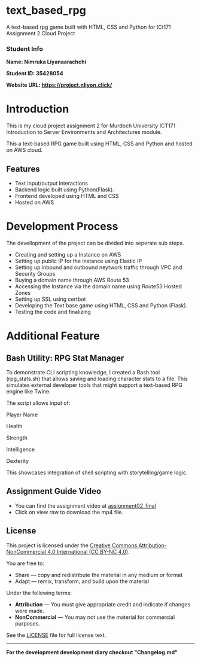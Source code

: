 # text_based_rpg
A text-based rpg game built with HTML, CSS and Python for ICt171 Assignment 2 Cloud Project

### Student Info
**Name: Nimruka Liyanaarachchi**


**Student ID: 35428054**

**Website URL: https://project.nliyon.click/**

# Introduction
This is my cloud project assignment 2 for Murdoch University ICT171 Introduction to Server Environments and Architectures module.


This a text-based RPG game built using HTML, CSS and Python and hosted on AWS cloud.

## Features
- Text input/output interactions
- Backend logic built using Python(Flask).
- Frontend developed using HTML and CSS
- Hosted on AWS

# Development Process

The devellopment of the project can be divided into seperate sub steps.
- Creating and setting up a Instance on AWS
- Setting up public IP for the instance using Elastic IP
- Setting up inbound and outbound neytwork traffic through VPC and Security Groups
- Buying a domain name through AWS Route 53
- Accessing the Instance via the domain name using Route53 Hosted Zones
- Setting up SSL using certbot
- Developing the Text base game using HTML, CSS and Python (Flask).
- Testing the code and finalizing

# Additional Feature

## Bash Utility: RPG Stat Manager
To demonstrate CLI scripting knowledge, I created a Bash tool (rpg_stats.sh) that allows saving and loading character stats to a file. This simulates external developer tools that might support a text-based RPG engine like Twine.

The script allows input of:

Player Name

Health

Strength

Intelligence

Dexterity

This showcases integration of shell scripting with storytelling/game logic.

## Assignment Guide Video

- You can find the assignment video at [assignment02_final](assignment02_final)
- Click on view raw to download the mp4 file.

## License

This project is licensed under the [Creative Commons Attribution-NonCommercial 4.0 International (CC BY-NC 4.0)](https://creativecommons.org/licenses/by-nc/4.0/).

You are free to:
- Share — copy and redistribute the material in any medium or format
- Adapt — remix, transform, and build upon the material

Under the following terms:
- **Attribution** — You must give appropriate credit and indicate if changes were made.
- **NonCommercial** — You may not use the material for commercial purposes.

See the [LICENSE](LICENSE) file for full license text.


----------------------------------------------------------------------------------------------------------------------------------------------------------

**For the development development diary checkout "Changelog.md"**
